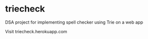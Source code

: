 # triecheck
DSA project for implementing spell checker using Trie on a web app

Visit triecheck.herokuapp.com
